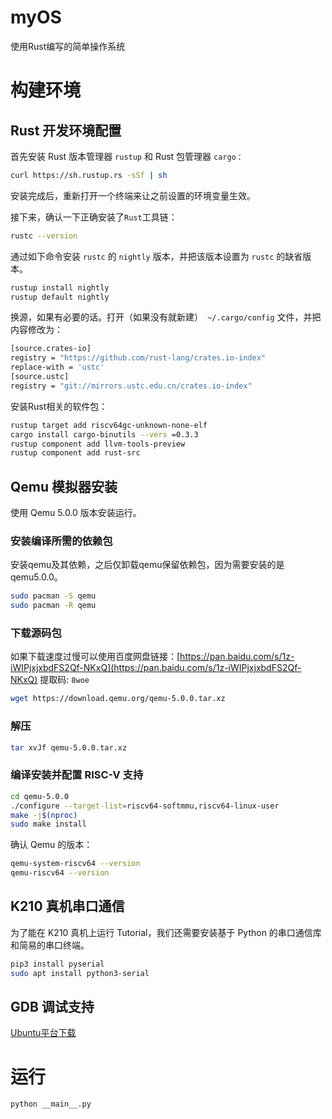 # myOS

使用Rust编写的简单操作系统

# 构建环境

## Rust 开发环境配置

首先安装 Rust 版本管理器 `rustup` 和 Rust 包管理器 `cargo：`

```bash
curl https://sh.rustup.rs -sSf | sh
```

安装完成后，重新打开一个终端来让之前设置的环境变量生效。

接下来，确认一下正确安装了`Rust`工具链：

```bash
rustc --version
```

通过如下命令安装 `rustc` 的 `nightly` 版本，并把该版本设置为 `rustc` 的缺省版本。

```bash
rustup install nightly
rustup default nightly
```

换源，如果有必要的话。打开（如果没有就新建）` ~/.cargo/config` 文件，并把内容修改为：

```bash
[source.crates-io]
registry = "https://github.com/rust-lang/crates.io-index"
replace-with = 'ustc'
[source.ustc]
registry = "git://mirrors.ustc.edu.cn/crates.io-index"
```

安装Rust相关的软件包：

```bash
rustup target add riscv64gc-unknown-none-elf
cargo install cargo-binutils --vers =0.3.3
rustup component add llvm-tools-preview
rustup component add rust-src
```
## Qemu 模拟器安装

使用 Qemu 5.0.0 版本安装运行。

### 安装编译所需的依赖包

安装qemu及其依赖，之后仅卸载qemu保留依赖包，因为需要安装的是qemu5.0.0。

```bash
sudo pacman -S qemu
sudo pacman -R qemu
``` 

### 下载源码包

如果下载速度过慢可以使用百度网盘链接：[https://pan.baidu.com/s/1z-iWIPjxjxbdFS2Qf-NKxQ](https://pan.baidu.com/s/1z-iWIPjxjxbdFS2Qf-NKxQ)
提取码: `8woe`

```bash
wget https://download.qemu.org/qemu-5.0.0.tar.xz
```

### 解压

```bash
tar xvJf qemu-5.0.0.tar.xz
```

### 编译安装并配置 RISC-V 支持

```bash
cd qemu-5.0.0
./configure --target-list=riscv64-softmmu,riscv64-linux-user
make -j$(nproc)
sudo make install
```

确认 Qemu 的版本：

```bash
qemu-system-riscv64 --version
qemu-riscv64 --version
```

## K210 真机串口通信

为了能在 K210 真机上运行 Tutorial，我们还需要安装基于 Python 的串口通信库和简易的串口终端。

```bash
pip3 install pyserial
sudo apt install python3-serial
```

## GDB 调试支持

[Ubuntu平台下载](https://static.dev.sifive.com/dev-tools/riscv64-unknown-elf-gcc-8.3.0-2020.04.1-x86_64-linux-ubuntu14.tar.gz)


# 运行
```bash
python __main__.py
```
